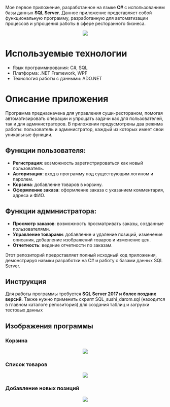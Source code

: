 Мое первое приложение, разработанное на языке **C#** с использованием базы данных **SQL Server**. 
Данное приложение представляет собой функциональную программу, разработанную для автоматизации процессов и упрощения работы в сфере ресторанного бизнеса.

<p align="center">
  <img src="https://i.ibb.co/PMFFvZM/start-window.png">
</p>

# Используемые технологии
- Язык программирования: C#, SQL
- Платформа: .NET Framework, WPF
- Технология работы с данными: ADO.NET

# Описание приложения
Программа предназначена для управления суши-рестораном, помогая автоматизировать операции и упрощать задачи как для пользователей, так и для администраторов. В приложении предусмотрены два режима работы: пользователь и администратор, каждый из которых имеет свои уникальные функции.

## Функции пользователя:
- **Регистрация**: возможность зарегистрироваться как новый пользователь.
- **Авторизация**: вход в программу под существующим логином и паролем.
- **Корзина**: добавление товаров в корзину.
- **Оформление заказа**: оформление заказа с указанием комментария, адреса и ФИО.

## Функции администратора:
- **Просмотр заказов**: возможность просматривать заказы, созданные пользователями.
- **Управление товарами**: добавление и удаление позиций, изменение описания, добавление изображений товаров и изменение цен.
- **Отчетность**: ведение отчетности по заказам.

Этот репозиторий предоставляет полный исходный код приложения, демонстрируя навыки разработки на C# и работу с базами данных SQL Server.

## Инструкция

Для работы программы требуется **SQL Server 2017 и более поздних версий**.
Также нужно применить скрипт SQL_sushi_darom.sql (находится в главном каталоге репозитория) для создания таблиц и загрузки тестовых данных
## Изображения программы

### Корзина
<p align="center">
  <img src="https://i.ibb.co/N7vpZMp/basket-window.png">
</p>

### Список товаров
<p align="center">
  <img src="https://i.ibb.co/4stgGFs/main-window.png">
</p>

### Добавление новых позиций
<p align="center">
  <img src="https://i.ibb.co/smS2tgT/setup-window.png">
</p>


